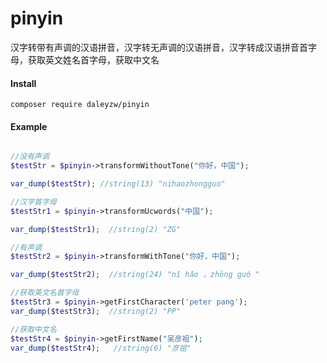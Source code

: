 # pinyin
汉字转带有声调的汉语拼音，汉字转无声调的汉语拼音，汉字转成汉语拼音首字母，获取英文姓名首字母，获取中文名


#### Install

```
composer require daleyzw/pinyin
```

#### Example

```php

//没有声调
$testStr = $pinyin->transformWithoutTone("你好，中国");

var_dump($testStr); //string(13) "nihaozhongguo"

//汉字首字母
$testStr1 = $pinyin->transformUcwords("中国");

var_dump($testStr1);  //string(2) "ZG"

//有声调
$testStr2 = $pinyin->transformWithTone("你好，中国");

var_dump($testStr2);  //string(24) "nǐ hǎo ，zhōng guó "

//获取英文名首字母
$testStr3 = $pinyin->getFirstCharacter('peter pang');
var_dump($testStr3);  //string(2) "PP"

//获取中文名
$testStr4 = $pinyin->getFirstName("吴彦祖");
var_dump($testStr4);   //string(6) "彦祖"
    
```
